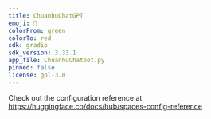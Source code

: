 ```yaml
---
title: ChuanhuChatGPT
emoji: 🐯
colorFrom: green
colorTo: red
sdk: gradio
sdk_version: 3.33.1
app_file: ChuanhuChatbot.py
pinned: false
license: gpl-3.0
---
```


Check out the configuration reference at https://huggingface.co/docs/hub/spaces-config-reference